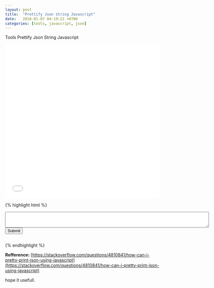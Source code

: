 ```yaml
---
layout: post
title:  "Prettify Json String Javascript"
date:   2018-01-07 04:19:22 +0700
categories: [tools, javascript, json]
---
```

Tools Prettify Json String Javascript

<iframe width="100%" height="500" src="//jsfiddle.net/datagit/scyatnuj/9/embed/result/dark" allowfullscreen="allowfullscreen" allowpaymentrequest frameborder="0"></iframe>

{% highlight html %}
<textarea id="input" rows="3" cols="80"></textarea>
<button onclick="main();">
Submit
</button>
<pre id="output"></pre>
<script>
function output(inp) {
document.getElementById("output").innerHTML = inp;
}

function syntaxHighlight(json) {
    json = json.replace(/&/g, '&amp;').replace(/</g, '&lt;').replace(/>/g, '&gt;');
    return json.replace(/("(\\u[a-zA-Z0-9]{4}|\\[^u]|[^\\"])*"(\s*:)?|\b(true|false|null)\b|-?\d+(?:\.\d*)?(?:[eE][+\-]?\d+)?)/g, function (match) {
        var cls = 'number';
        if (/^"/.test(match)) {
            if (/:$/.test(match)) {
                cls = 'key';
            } else {
                cls = 'string';
            }
        } else if (/true|false/.test(match)) {
            cls = 'boolean';
        } else if (/null/.test(match)) {
            cls = 'null';
        }
        return '<span class="' + cls + '">' + match + '</span>';
    });
}
function main() {
    var obj = {a:1, 'b':'foo', c:[false,'false',null, 'null', {d:{e:1.3e5,f:'1.3e5'}}]};
    var input = document.getElementById("input").value;
	  if (input != '') {
  	  obj = JSON.parse(input);
  	}
  	var str = JSON.stringify(obj, undefined, 4);   
  	//output(str);
  	output(syntaxHighlight(str));

}


</script>
{% endhighlight %}

**Refference:** [https://stackoverflow.com/questions/4810841/how-can-i-pretty-print-json-using-javascript](https://stackoverflow.com/questions/4810841/how-can-i-pretty-print-json-using-javascript)

hope it usefull.